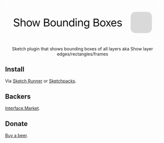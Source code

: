 <div align="center">

![gif](gif.gif)

Sketch plugin that shows bounding boxes of all layers aka Show layer edges/rectangles/frames

</div>

## Install

Via [Sketch Runner](http://sketchrunner.com) or [Sketchpacks](https://sketchpacks.com/pravdomil/Sketch-Show-Bounding-Boxes).

## Backers

[Interface.Market](https://interface.market).

## Donate

[Buy a beer](https://www.paypal.com/cgi-bin/webscr?cmd=_s-xclick&hosted_button_id=BCL2X3AFQBAP2&item_name=Sketch%20Show%20Bounding%20Boxes).

